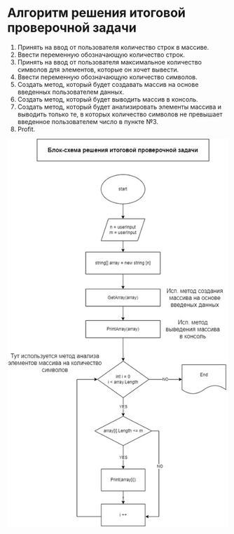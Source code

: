 # Алгоритм решения итоговой проверочной задачи

1. Принять на ввод от пользователя количество строк в массиве.
2. Ввести переменную обозначающую количество строк.
3. Принять на ввод от пользователя максимальное количество символов для элементов, которые он хочет вывести.
4. Ввести переменную обозначающую количество символов.
5. Создать метод, который будет создавать массив на основе введенных пользователем данных.
6. Создать метод, который будет выводить массив в консоль.
7. Создать метод, который будет анализировать элементы массива и выводить только те, в которых количество символов не превышает введенное пользователем число в пункте №3.
8. Profit.

![Блок-схема](BlockScheme.jpg)
